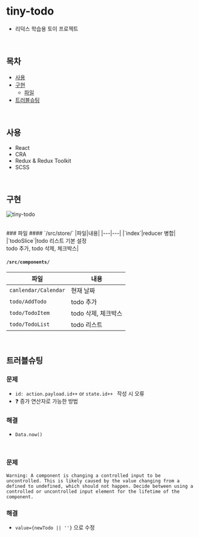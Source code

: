 # tiny-todo
- 리덕스 학습용 토이 프로젝트

<br/>

## 목차
- [사용](#사용)
- [구현](#구현)
	- [파일](#파일)
- [트러블슈팅](#트러블슈팅)

<br/>

## 사용
- React
- CRA
- Redux & Redux Toolkit
- SCSS

<br/>

## 구현
![tiny-todo](https://user-images.githubusercontent.com/90893596/172014626-f6990b7c-12d6-42c2-b347-89decaf7048b.png)

<br/>
### 파일
#### `/src/store/`
|파일|내용|
|---|---|
|`index`|reducer 병합|
|`todoSlice`|todo 리스트 기본 설정<br/>todo 추가, todo 삭제, 체크박스|

#### `/src/components/`
|파일|내용|
|---|---|
|`canlendar/Calendar`|현재 날짜|
|`todo/AddTodo`|todo 추가|
|`todo/TodoItem`|todo 삭제, 체크박스|
|`todo/TodoList`|todo 리스트|

<br/>

## 트러블슈팅

### 문제
- `id: action.payload.id++` or `state.id++ ` 작성 시 오류
- ❓ 증가 연산자로 가능한 방법

### 해결
- `Data.now()`

<br/>

### 문제
```shell
Warning: A component is changing a controlled input to be uncontrolled. This is likely caused by the value changing from a defined to undefined, which should not happen. Decide between using a controlled or uncontrolled input element for the lifetime of the component.
```

### 해결
- `value={newTodo || ''}` 으로 수정
